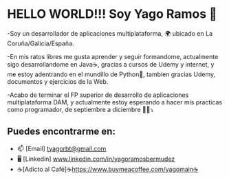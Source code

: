 # HELLO WORLD!!! Soy Yago Ramos 👋

-Soy un desarrollador de aplicaciones multiplataforma, 🌍 ubicado en La Coruña/Galicia/España.    
     
-En mis ratos libres me gusta aprender y seguir formandome, actualmente sigo desarrollandome en Java☕, gracias a cursos de Udemy y internet, y me estoy adentrando en el mundillo de Python🐍, tambien gracias Udemy, documentos y ejercicios de la Web.   
     
-Acabo de terminar el FP superior de desarrollo de aplicaciones multiplataforma DAM, y actualmente estoy esperando a hacer mis practicas como programador, de septiembre a diciembre 👀👀⤵️    

## Puedes encontrarme en: 
- 📫 [Email] tyagorbt@gmail.com
- 🖥️ [Linkedin] www.linkedin.com/in/yagoramosbermudez
- ☕[Adicto al Café]☕https://www.buymeacoffee.com/yagomain☕
